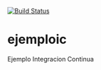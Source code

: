 [![Build Status](https://travis-ci.org/zerasul/ejemploic.svg?branch=master)](https://travis-ci.org/zerasul/ejemploic)

# ejemploic
Ejemplo Integracion Continua
